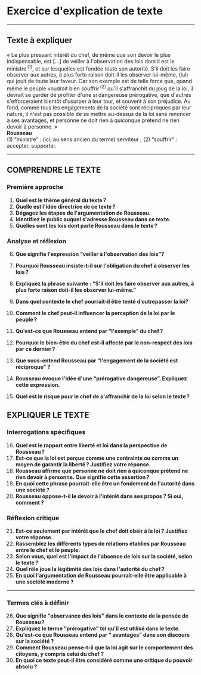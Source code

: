 # Exercice d'explication de texte

---

## Texte à expliquer
« Le plus pressant intérêt du chef, de même que son devoir le plus indispensable, est […] de veiller à l'observation des lois dont il est le ministre&#x202F;<sup>(1)</sup>, et sur lesquelles est fondée toute son autorité. S'il doit les faire observer aux autres, à plus forte raison doit-il les observer lui-même, (lui) qui jouit de toute leur faveur. Car son exemple est de telle force que, quand même le peuple voudrait bien souffrir&#x202F;<sup>(2)</sup> qu'il s'affranchît du joug de la loi, il devrait se garder de profiter d'une si dangereuse prérogative, que d'autres s'efforceraient bientôt d'usurper à leur tour, et souvent à son préjudice. Au fond, comme tous les engagements de la société sont réciproques par leur nature, il n'est pas possible de se mettre au-dessus de la loi sans renoncer à ses avantages, et personne ne doit rien à quiconque prétend ne rien devoir à personne. »  
**Rousseau**  
(1) “ministre” : (ici, au sens ancien du terme) serviteur ; (2) “souffrir” : accepter, supporter.

---

## COMPRENDRE LE TEXTE

### Première approche

1. **Quel est le thème général du texte ?**
2. **Quelle est l'idée directrice de ce texte ?**
3. **Dégagez les étapes de l'argumentation de Rousseau.**
4. **Identifiez le public auquel s'adresse Rousseau dans ce texte.**
5. **Quelles sont les lois dont parle Rousseau dans le texte ?**

### Analyse et réflexion

6. **Que signifie l'expression “veiller à l'observation des lois”?**
7. **Pourquoi Rousseau insiste-t-il sur l'obligation du chef à observer les lois ?**
8. **Expliquez la phrase suivante : “S'il doit les faire observer aux autres, à plus forte raison doit-il les observer lui-même.”**
9. **Dans quel contexte le chef pourrait-il être tenté d’outrepasser la loi?**
10. **Comment le chef peut-il influencer la perception de la loi par le peuple ?**

11. **Qu'est-ce que Rousseau entend par “l'exemple” du chef ?**
12. **Pourquoi le bien-être du chef est-il affecté par le non-respect des lois par ce dernier ?**
13. **Que sous-entend Rousseau par “l'engagement de la société est réciproque” ?**
14. **Rousseau évoque l'idée d'une “prérogative dangereuse”. Expliquez cette expression.**
15. **Quel est le risque pour le chef de s'affranchir de la loi selon le texte ?**

## EXPLIQUER LE TEXTE

### Interrogations spécifiques

16. **Quel est le rapport entre liberté et loi dans la perspective de Rousseau ?**
17. **Est-ce que la loi est perçue comme une contrainte ou comme un moyen de garantir la liberté ? Justifiez votre réponse.**
18. **Rousseau affirme que personne ne doit rien à quiconque prétend ne rien devoir à personne. Que signifie cette assertion ?**
19. **En quoi cette phrase pourrait-elle être un fondement de l'autorité dans une société ?**
20. **Rousseau oppose-t-il le devoir à l'intérêt dans ses propos ? Si oui, comment ?**

### Réflexion critique

21. **Est-ce seulement par intérêt que le chef doit obéir à la loi ? Justifiez votre réponse.**
22. **Rassemblez les différents types de relations établies par Rousseau entre le chef et le peuple.**
23. **Selon vous, quel est l'impact de l'absence de lois sur la société, selon le texte ?**
24. **Quel rôle joue la légitimité des lois dans l'autorité du chef ?**
25. **En quoi l'argumentation de Rousseau pourrait-elle être applicable à une société moderne ?**

---

### Termes clés à définir

26. **Que signifie "observance des lois" dans le contexte de la pensée de Rousseau ?**
27. **Expliquez le terme “prérogative” tel qu'il est utilisé dans le texte.**
28. **Qu'est-ce que Rousseau entend par “ avantages” dans son discours sur la société ?**
29. **Comment Rousseau pense-t-il que la loi agit sur le comportement des citoyens, y compris celui du chef ?**
30. **En quoi ce texte peut-il être considéré comme une critique du pouvoir absolu ?**